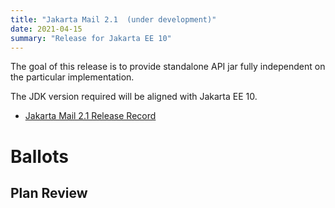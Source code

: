 ```yaml
---
title: "Jakarta Mail 2.1  (under development)"
date: 2021-04-15
summary: "Release for Jakarta EE 10"
---
```


The goal of this release is to provide standalone API jar fully independent
on the particular implementation.

The JDK version required will be aligned with Jakarta EE 10.

* [Jakarta Mail 2.1 Release Record](https://projects.eclipse.org/projects/ee4j.mail/releases/2.1)

# Ballots

## Plan Review
<!--
The Specification Committee Ballot concluded successfully on 2021-xx-xx with the following results.
| Representative                     | Representative for: |  Vote  |
|------------------------------------|---------------------|--------|
| Kenji Kazumura                     | Fujitsu             |      |
| Dan Bandera, Kevin Sutter          | IBM                 |      |
| Ed Bratt, Dmitry Kornilov          | Oracle              |      |
| Andrew Pielage, Matt Gill          | Payara              |      |
| Scott Stark, Mark Little           | Red Hat             |      |
| David Blevins, Jean-Louis Monteiro | Tomitribe           |      |
| Ivar Grimstad                      | EE4J PMC            |      |
| Marcelo Ancelmo, Martijn Verburg   | Participant Members |      |
| Werner Keil                        | Committer Members   |      |
| Scott (Congquan) Wang              | Enterprise Members  |      |
|                                    | **Total**           | **** |
The ballot was run in the [jakarta.ee-spec mailing list]()
-->
